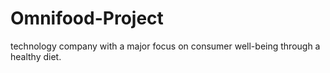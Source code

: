 # Omnifood-Project
technology company with a major focus on consumer well-being through a healthy diet.
